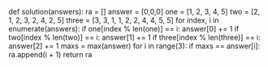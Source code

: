 def solution(answers):
    ra = []
    answer = [0,0,0]
    one = [1, 2, 3, 4, 5]
    two = [2, 1, 2, 3, 2, 4, 2, 5]
    three = [3, 3, 1, 1, 2, 2, 4, 4, 5, 5]
    for index, i in enumerate(answers):
        if one[index % len(one)] == i:
            answer[0] += 1
        if two[index % len(two)] == i:
            answer[1] += 1
        if three[index % len(three)] == i:
            answer[2] += 1
    maxs = max(answer)
    for i in range(3):
        if maxs == answer[i]:
            ra.append(i + 1)
    return ra